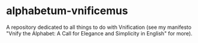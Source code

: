 # alphabetum-vnificemus
A repository dedicated to all things to do with Vnification (see my manifesto "Vnify the Alphabet: A Call for Elegance and Simplicity in English" for more).
